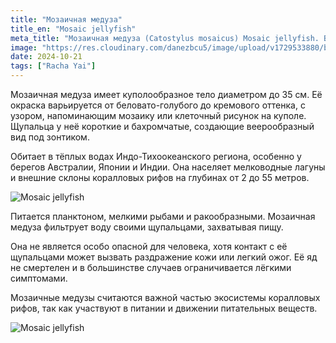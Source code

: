 ```yaml
---
title: "Мозаичная медуза"
title_en: "Mosaic jellyfish"
meta_title: "Мозаичная медуза (Catostylus mosaicus) Mosaic jellyfish. Blubber jellyfish"
image: "https://res.cloudinary.com/danezbcu5/image/upload/v1729533880/blubber-jellyfish_spsrrg.png"
date: 2024-10-21
tags: ["Racha Yai"]
---
```


Мозаичная медуза имеет куполообразное тело диаметром до 35 см. Её окраска варьируется от беловато-голубого до кремового оттенка, с узором, напоминающим мозаику или клеточный рисунок на куполе. Щупальца у неё короткие и бахромчатые, создающие веерообразный вид под зонтиком.

Обитает в тёплых водах Индо-Тихоокеанского региона, особенно у берегов Австралии, Японии и Индии. Она населяет мелководные лагуны и внешние склоны коралловых рифов на глубинах от 2 до 55 метров.

![Mosaic jellyfish](https://res.cloudinary.com/danezbcu5/image/upload/v1729533861/blubber-jellyfish-3_olz37y.png "Mosaic jellyfish")

Питается планктоном, мелкими рыбами и ракообразными. Мозаичная медуза фильтрует воду своими щупальцами, захватывая пищу.

Она не является особо опасной для человека, хотя контакт с её щупальцами может вызвать раздражение кожи или легкий ожог. Её яд не смертелен и в большинстве случаев ограничивается лёгкими симптомами.

Мозаичные медузы считаются важной частью экосистемы коралловых рифов, так как участвуют в питании и движении питательных веществ.

![Mosaic jellyfish](https://res.cloudinary.com/danezbcu5/image/upload/v1729533887/blubber-jellyfish-2_m2imgu.png "Mosaic jellyfish")
